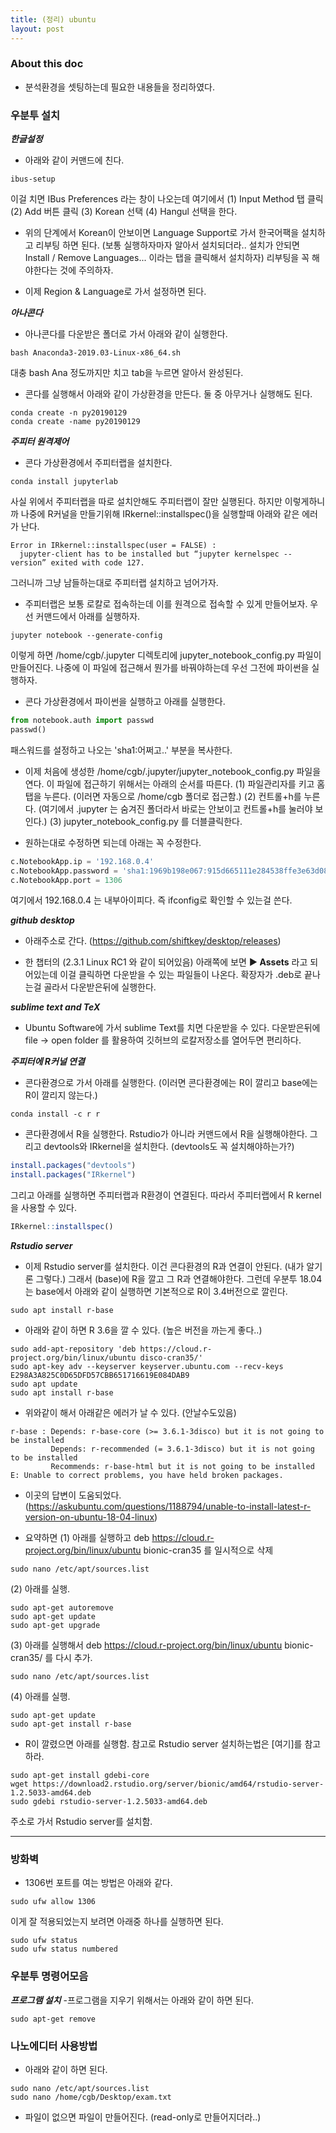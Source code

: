 ```yaml
---
title: (정리) ubuntu
layout: post 
---
```


### About this doc

- 분석환경을 셋팅하는데 필요한 내용들을 정리하였다. 

### 우분투 설치 

***한글설정***

- 아래와 같이 커맨드에 친다. 
```
ibus-setup
```
이걸 치면 IBus Preferences 라는 창이 나오는데 여기에서 (1) Input Method 탭 클릭 (2) Add 버튼 클릭 (3) Korean 선택 (4) Hangul 선택을 한다. 

- 위의 단계에서 Korean이 안보이면 Language Support로 가서 한국어팩을 설치하고 리부팅 하면 된다. (보통 실행하자마자 알아서 설치되더라.. 설치가 안되면 Install / Remove Languages... 이라는 탭을 클릭해서 설치하자) 리부팅을 꼭 해야한다는 것에 주의하자. 

- 이제 Region & Language로 가서 설정하면 된다. 

***아나콘다***

- 아나콘다를 다운받은 폴더로 가서 아래와 같이 실행한다. 
```
bash Anaconda3-2019.03-Linux-x86_64.sh
```
대충 bash Ana 정도까지만 치고 tab을 누르면 알아서 완성된다. 

- 콘다를 실행해서 아래와 같이 가상환경을 만든다. 둘 중 아무거나 실행해도 된다. 
```
conda create -n py20190129
conda create -name py20190129
```

***주피터 원격제어***

- 콘다 가상환경에서 주피터랩을 설치한다. 
```
conda install jupyterlab
```
사실 위에서 주피터랩을 따로 설치안해도 주피터랩이 잘만 실행된다. 하지만 이렇게하니까 나중에 R커널을 만들기위해 IRkernel::installspec()을 실행할때 아래와 같은 에러가 난다. 
```
Error in IRkernel::installspec(user = FALSE) : 
  jupyter-client has to be installed but “jupyter kernelspec --version” exited with code 127.
```
그러니까 그냥 남들하는대로 주피터랩 설치하고 넘어가자. 


- 주피터랩은 보통 로칼로 접속하는데 이를 원격으로 접속할 수 있게 만들어보자. 우선 커맨드에서 아래를 실행하자. 
```
jupyter notebook --generate-config
```
이렇게 하면 /home/cgb/.jupyter 디렉토리에 jupyter_notebook_config.py 파일이 만들어진다. 나중에 이 파일에 접근해서 뭔가를 바꿔야하는데 우선 그전에 파이썬을 실행하자. 

- 콘다 가상환경에서 파이썬을 실행하고 아래를 실행한다.  
```python
from notebook.auth import passwd
passwd()
```
패스워드를 설정하고 나오는 'sha1:어쩌고..' 부분을 복사한다. 


- 이제 처음에 생성한 /home/cgb/.jupyter/jupyter_notebook_config.py 파일을 연다. 
이 파일에 접근하기 위해서는 아래의 순서를 따른다. (1) 파일관리자를 키고 홈탭을 누른다. (이러면 자동으로 /home/cgb 폴더로 접근함.) (2) 컨트롤+h를 누른다. (여기에서 .jupyter 는 숨겨진 폴더라서 바로는 안보이고 컨트롤+h를 눌러야 보인다.) (3) jupyter_notebook_config.py 를 더블클릭한다. 

- 원하는대로 수정하면 되는데 아래는 꼭 수정한다. 
```python
c.NotebookApp.ip = '192.168.0.4'
c.NotebookApp.password = 'sha1:1969b198e067:915d665111e284538ffe3e63d08de9a0a4dba5e7'
c.NotebookApp.port = 1306
```
여기에서 192.168.0.4 는 내부아이피다. 즉 ifconfig로 확인할 수 있는걸 쓴다. 

***github desktop***
- 아래주소로 간다.
(https://github.com/shiftkey/desktop/releases)

- 한 챕터의 (2.3.1 Linux RC1 와 같이 되어있음) 아래쪽에 보면 **▶ Assets** 라고 되어있는데 이걸 클릭하면 다운받을 수 있는 파일들이 나온다. 확장자가 .deb로 끝나는걸 골라서 다운받은뒤에 실행한다. 


***sublime text and TeX***
- Ubuntu Software에 가서 sublime Text를 치면 다운받을 수 있다. 다운받은뒤에 file -> open folder 를 활용하여 깃허브의 로칼저장소를 열어두면 편리하다. 

***주피터에 R커널 연결*** 
- 콘다환경으로 가서 아래를 실행한다. (이러면 콘다환경에는 R이 깔리고 base에는 R이 깔리지 않는다.)
```
conda install -c r r
```

- 콘다환경에서 R을 실행한다. Rstudio가 아니라 커맨드에서 R을 실행해야한다. 그리고 devtools와 IRkernel을 설치한다. (devtools도 꼭 설치해야하는가?)
```r
install.packages("devtools")
install.packages("IRkernel")
```
그리고 아래를 실행하면 주피터랩과 R환경이 연결된다. 따라서 주피터랩에서 R kernel을 사용할 수 있다. 
```r
IRkernel::installspec()
```

***Rstudio server***
- 이제 Rstudio server를 설치한다. 이건 콘다환경의 R과 연결이 안된다. (내가 알기론 그렇다.) 그래서 (base)에 R을 깔고 그 R과 연결해야한다. 그런데 우분투 18.04는 base에서 아래와 같이 실행하면 기본적으로 R이 3.4버전으로 깔린다. 
```
sudo apt install r-base
```

- 아래와 같이 하면 R 3.6을 깔 수 있다. (높은 버전을 까는게 좋다..)
```
sudo add-apt-repository 'deb https://cloud.r-project.org/bin/linux/ubuntu disco-cran35/'
sudo apt-key adv --keyserver keyserver.ubuntu.com --recv-keys E298A3A825C0D65DFD57CBB651716619E084DAB9
sudo apt update
sudo apt install r-base
```

- 위와같이 해서 아래같은 에러가 날 수 있다. (안날수도있음)
```
r-base : Depends: r-base-core (>= 3.6.1-3disco) but it is not going to be installed
         Depends: r-recommended (= 3.6.1-3disco) but it is not going to be installed
         Recommends: r-base-html but it is not going to be installed
E: Unable to correct problems, you have held broken packages.
```

- 이곳의 답변이 도움되었다.
(https://askubuntu.com/questions/1188794/unable-to-install-latest-r-version-on-ubuntu-18-04-linux)

- 요약하면 (1) 아래를 실행하고 deb https://cloud.r-project.org/bin/linux/ubuntu bionic-cran35 를 일시적으로 삭제 
```
sudo nano /etc/apt/sources.list
```
(2) 아래를 실행.
```
sudo apt-get autoremove
sudo apt-get update
sudo apt-get upgrade
```
(3) 아래를 실행해서 deb https://cloud.r-project.org/bin/linux/ubuntu bionic-cran35/ 를 다시 추가. 
```
sudo nano /etc/apt/sources.list
```

(4) 아래를 실행. 
```
sudo apt-get update
sudo apt-get install r-base 
```

- R이 깔렸으면 아래를 실행함. 참고로 Rstudio server 설치하는법은 [여기]를 참고하라. 
```
sudo apt-get install gdebi-core
wget https://download2.rstudio.org/server/bionic/amd64/rstudio-server-1.2.5033-amd64.deb
sudo gdebi rstudio-server-1.2.5033-amd64.deb
```
주소로 가서 Rstudio server를 설치함. 



*** 

### 방화벽
- 1306번 포트를 여는 방법은 아래와 같다. 
```
sudo ufw allow 1306
```
이게 잘 적용되었는지 보려면 아래중 하나를 실행하면 된다. 
```
sudo ufw status
sudo ufw status numbered
```


### 우분투 명령어모음 

***프로그램 설치***
-프로그램을 지우기 위해서는 아래와 같이 하면 된다. 
```
sudo apt-get remove 
```

### 나노에디터 사용방법

- 아래와 같이 하면 된다. 
```
sudo nano /etc/apt/sources.list
sudo nano /home/cgb/Desktop/exam.txt
```

- 파일이 없으면 파일이 만들어진다. (read-only로 만들어지더라..)



